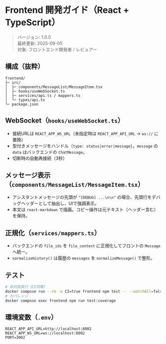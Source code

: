 # Frontend 開発ガイド（React + TypeScript）

> バージョン: 1.0.0  
> 最終更新: 2025-09-05  
> 対象: フロントエンド開発者 / レビュアー

## 構成（抜粋）
```
frontend/
├─ src/
│  ├─ components/MessageList/MessageItem.tsx
│  ├─ hooks/useWebSocket.ts
│  ├─ services/api.ts / mappers.ts
│  └─ types/api.ts
└─ package.json
```

## WebSocket（`hooks/useWebSocket.ts`）
- 接続URLは `REACT_APP_WS_URL`（未指定時は `REACT_APP_API_URL` → `ws://` に置換）
- 型付きメッセージをハンドル（`type: status|error|message`）。`message` の `data` はバックエンドの `ChatMessage`。
- 切断時の自動再接続（3秒）

## メッセージ表示（`components/MessageList/MessageItem.tsx`）
- アシスタントメッセージの先頭が `"[DEBUG] ...\n\n"` の場合、先頭行をデバッグヘッダーとして抽出し、UIで強調表示。
- 本文は `react-markdown` で描画。コピー操作は元テキスト（ヘッダー含む）を保持。

## 正規化（`services/mappers.ts`）
- バックエンドの `file_ids` を `file_context` に正規化してフロントの `Message` へ統一。
- `normalizeHistory()` は履歴の `messages` を `normalizeMessage()` で整形。

## テスト
```bash
# 非対話実行（CI同等）
docker compose run --rm -e CI=true frontend npm test -- --watchAll=false
# カバレッジ
docker compose exec frontend npm run test:coverage
```

## 環境変数（`.env`）
```
REACT_APP_API_URL=http://localhost:8002
REACT_APP_WS_URL=ws://localhost:8002
PORT=3002
```
